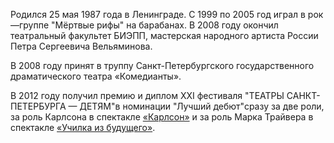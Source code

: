Родился 25 мая 1987 года в Ленинграде. С 1999 по 2005 год играл в рок—группе "Мёртвые рифы" на барабанах. В 2008 году окончил театральный факультет БИЭПП, мастерская народного артиста России Петра Сергеевича Вельяминова.


В 2008 году принят в труппу Санкт-Петербургского государственного драматического театра «Комедианты».


В 2012 году получил премию и диплом ХХI фестиваля "ТЕАТРЫ САНКТ-ПЕТЕРБУРГА — ДЕТЯМ"в номинации "Лучший дебют"сразу за две роли, за роль Карлсона в спектакле [«Карлсон»][0] и за роль Марка Трайвера в спектакле [«Училка из будущего»][1].

[0]: ../../performance/karlson "Карлсон"
[1]: ../../performance/uchilka-iz-buduschego "Училка из будущего"